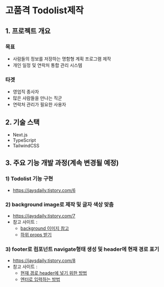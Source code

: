 # 고품격 Todolist제작

## 1. 프로젝트 개요
### 목표
- 사람들의 정보를 저장하는 명함형 계획 프로그램 제작
- 개인 일정 및 연락처 통합 관리 시스템

### 타겟
- 영업직 종사자
- 많은 사람들을 만나는 직군
- 연락처 관리가 필요한 사용자

## 2. 기술 스택
- Next.js
- TypeScript
- TailwindCSS

## 3. 주요 기능 개발 과정(계속 변경될 예정)

### 1) Todolist 기능 구현 
- https://jaysdaily.tistory.com/6

### 2) background image로 제작 및 글자 색상 맞춤 
- https://jaysdaily.tistory.com/7
- 참고 사이트 : 
  - [background 이미지 참고](https://www.youtube.com/watch?v=oVD-r7_1H6Q)
  - [하위 props 받기](https://ko.legacy.reactjs.org/docs/context.html)

### 3)  footer로 컴포넌트 navigate형태 생성 및 header에 현재 경로 표기 
- https://jaysdaily.tistory.com/8
- 참고 사이트 : 
  - [현재 경로 header에 넣기 위한 방법](https://www.daleseo.com/react-use-location/)
  - [엔터로 입력하는 방법](https://8dreams.tistory.com/91)


 


 

